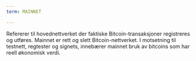 ```yaml
---
term: MAINNET

---
```

Refererer til hovednettverket der faktiske Bitcoin-transaksjoner registreres og utføres. Mainnet er rett og slett Bitcoin-nettverket. I motsetning til testnett, regtester og signets, innebærer mainnet bruk av bitcoins som har reell økonomisk verdi.